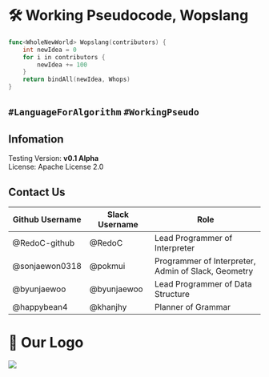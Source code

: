 # :hammer_and_wrench: Working Pseudocode, Wopslang

```go
func<WholeNewWorld> Wopslang(contributors) {
    int newIdea = 0
    for i in contributors {
        newIdea += 100
    }
    return bindAll(newIdea, Whops)
}
```
## `#LanguageForAlgorithm` `#WorkingPseudo`

## Infomation
Testing Version: **v0.1 Alpha**   
License: Apache License 2.0

## Contact Us
|Github Username|Slack Username|Role|
|---|---|---|
|@RedoC-github|@RedoC|Lead Programmer of Interpreter|
|@sonjaewon0318|@pokmui|Programmer of Interpreter, Admin of Slack, Geometry|
|@byunjaewoo|@byunjaewoo|Lead Programmer of Data Structure
|@happybean4|@khanjhy|Planner of Grammar|

# 🚀 Our Logo 

![](https://emoji.slack-edge.com/T01MFM2TJ07/wopsfull/7fe35e7cbecd2d4d.png)
